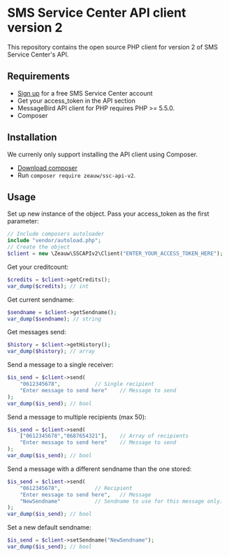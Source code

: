 SMS Service Center API client version 2
===============================

This repository contains the open source PHP client for version 2 of SMS Service Center's API.

Requirements
-----

- [Sign up](https://smsservicecenter.nl/register) for a free SMS Service Center account
- Get your access_token in the API section
- MessageBird API client for PHP requires PHP >= 5.5.0.
- Composer

Installation
-----
We currenly only support installing the API client using Composer. 

- [Download composer](https://getcomposer.org/doc/00-intro.md#installation-nix)
- Run `composer require zeauw/ssc-api-v2`.

Usage
-----
Set up new instance of the object. Pass your access_token as the first parameter:
```php
// Include composers autoloader
include "vendor/autoload.php";
// Create the object
$client = new \Zeauw\SSCAPIv2\Client("ENTER_YOUR_ACCESS_TOKEN_HERE");
```

Get your creditcount:
```php
$credits = $client->getCredits();
var_dump($credits); // int
```

Get current sendname:
```php
$sendname = $client->getSendname();
var_dump($sendname); // string
```

Get messages send:
```php
$history = $client->getHistory();
var_dump($history); // array
```

Send a message to a single receiver:
```php
$is_send = $client->send(
	"0612345678",			// Single recipient 
	"Enter message to send here"	// Message to send
);
var_dump($is_send); // bool
```

Send a message to multiple recipients (max 50):
```php
$is_send = $client->send(
	["0612345678","0687654321"],	// Array of recipients
	"Enter message to send here"	// Message to send
);
var_dump($is_send); // bool
```

Send a message with a different sendname than the one stored:
```php
$is_send = $client->send(
	"0612345678",			// Recipient
	"Enter message to send here",	// Message
	"NewSendname"			// Sendname to use for this message only.
);
var_dump($is_send); // bool
```

Set a new default sendname:
```php
$is_send = $client->setSendname("NewSendname");
var_dump($is_send); // bool
```
